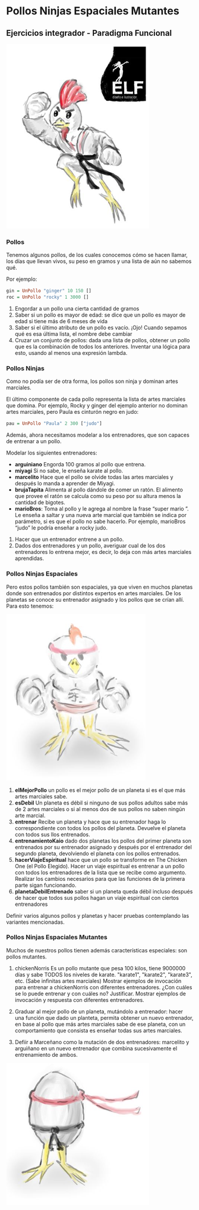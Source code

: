 # Pollos Ninjas Espaciales Mutantes

## Ejercicios integrador - Paradigma Funcional

![](pollos1.JPG)

### Pollos 
Tenemos algunos pollos, de los cuales conocemos cómo se hacen llamar, los días que llevan vivos, su peso en gramos y una lista de aún no sabemos qué.

Por ejemplo:
```haskell
gin = UnPollo "ginger" 10 150 []
roc = UnPollo "rocky" 1 3000 []
```

1. Engordar a un pollo una cierta cantidad de gramos
2. Saber si un pollo es mayor de edad: se dice que un pollo es mayor de edad si tiene más de 6 meses de vida
3. Saber si el último atributo de un pollo es vacío. ¡Ojo! Cuando sepamos qué es esa última lista, el nombre debe cambiar
4. Cruzar un conjunto de pollos: dada una lista de pollos, obtener un pollo que es la combinación de todos los anteriores. Inventar una lógica para esto, usando al menos una expresión lambda.

### Pollos Ninjas 
Como no podía ser de otra forma, los pollos son ninja y dominan artes marciales. 

El último componente de cada pollo representa la lista de artes marciales que domina. Por ejemplo, Rocky y ginger del ejemplo anterior no dominan artes marciales, pero Paula es cinturón negro en judo:

```haskell
pau = UnPollo "Paula" 2 300 ["judo"]
```

Además, ahora necesitamos modelar a los entrenadores, que son capaces de entrenar a un pollo. 

Modelar los siguientes entrenadores:
- **arguiniano** Engorda 100 gramos al pollo que entrena.
- **miyagi** Si no sabe, le enseña karate al pollo.
- **marcelito** Hace que el pollo se olvide todas las artes marciales y después lo manda a aprender de Miyagi.
- **brujaTapita** Alimenta al pollo dándole de comer un ratón. El alimento que provee el ratón se calcula como su peso por su altura menos la cantidad de bigotes.
- **marioBros**: Toma al pollo y le agrega al nombre la frase “super mario ”. Le enseña a saltar y una nueva arte marcial que también se indica por parámetro, si es que el pollo no sabe hacerlo. Por ejemplo,  marioBros “judo” le podría enseñar a rocky judo. 

1. Hacer que un entrenador entrene a un pollo.
2. Dados dos entrenadores y un pollo, averiguar cual de los dos entrenadores lo entrena mejor, es decir, lo deja con más artes marciales aprendidas.

### Pollos Ninjas Espaciales 
Pero estos pollos también son espaciales, ya que viven en muchos planetas donde son entrenados por distintos expertos en artes marciales. De los planetas se conoce su entrenador asignado y los pollos que se crían allí. Para esto tenemos:

![](pollos2.jpg)

1. **elMejorPollo** un pollo es el mejor pollo de un planeta si es el que más artes marciales sabe.
2. **esDebil** Un planeta es débil si ninguno de sus pollos adultos sabe más de 2 artes marciales o si al menos dos de sus pollos no saben ningún arte marcial.
3. **entrenar** Recibe un planeta y hace que su entrenador haga lo correspondiente con todos los pollos del planeta. Devuelve el planeta con todos sus llos entrenados.
4. **entrenamientoKaio** dado dos planetas los pollos del primer planeta son entrenados por su entrenador asignado y después por el entrenador del segundo planeta, devolviendo el planeta con los pollos entrenados.
5. **hacerViajeEspiritual** hace que un pollo se transforme en The Chicken One (el Pollo Elegido). Hacer un viaje espiritual es entrenar a un pollo con todos los entrenadores de la lista que se recibe como argumento. Realizar los cambios necesarios para que las funciones de la primera parte sigan funcionando.
6. **planetaDebilEntrenado** saber si un planeta queda débil incluso después de hacer que todos sus pollos hagan un viaje espiritual con ciertos entrenadores

Definir varios algunos pollos y planetas y hacer pruebas contemplando las variantes mencionadas.

### Pollos Ninjas Espaciales Mutantes
Muchos de nuestros pollos tienen además características especiales: son pollos mutantes.

1. chickenNorris Es un pollo mutante que pesa 100 kilos, tiene 9000000 días y sabe TODOS los niveles de karate. "karate1", "karate2", "karate3", etc. (Sabe infinitas artes marciales) Mostrar ejemplos de invocación para entrenar a chickenNorris con diferentes entrenadores. ¿Con cuáles se lo puede entrenar y con cuáles no? Justificar. Mostrar ejemplos de invocación y respuesta con diferentes entrenadores.

2. Graduar al mejor pollo de un planeta, mutándolo a entrenador: hacer una función que dado un planteta, permita obtener un nuevo entrenador, en base al pollo que más artes marciales sabe de ese planeta, con un comportamiento que consista es enseñar todas sus artes marciales.

3. Defiir a Marceñano como la mutación de dos entrenadores: marcelito y arguiñano en un nuevo entrenador que combina sucesivamente el entrenamiento de ambos. 

![](pollos3.jpg)
	

